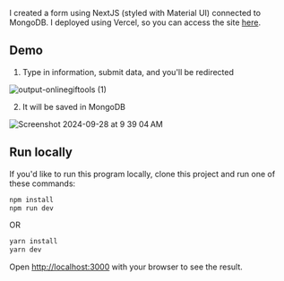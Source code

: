 I created a form using NextJS (styled with Material UI) connected to MongoDB.
I deployed using Vercel, so you can access the site [here](https://next-form-data-six.vercel.app/).

## Demo
1. Type in information, submit data, and you'll be redirected

![output-onlinegiftools (1)](https://github.com/user-attachments/assets/54d92eb4-6ec8-4873-9d3a-435ced2564f4)

2. It will be saved in MongoDB

![Screenshot 2024-09-28 at 9 39 04 AM](https://github.com/user-attachments/assets/b976c53f-a473-4ead-8c50-d60c1a32768a)

## Run locally
If you'd like to run this program locally, clone this project and run one of these commands:

```bash
npm install
npm run dev
```
OR
```bash
yarn install
yarn dev
```

Open [http://localhost:3000](http://localhost:3000) with your browser to see the result.